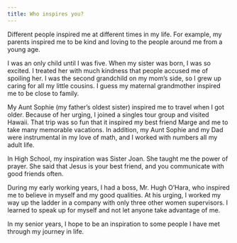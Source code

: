 ```yaml
---
title: Who inspires you?
---
```


Different people inspired me at different times in my life. For example, my parents inspired me to be kind and loving to the people around me from a young age.

I was an only child until I was five. When my sister was born, I was so excited. I treated her with much kindness that people accused me of spoiling her. I was the second grandchild on my mom’s side, so I grew up caring for all my little cousins. I guess my maternal grandmother inspired me to be close to family.

My Aunt Sophie (my father’s oldest sister) inspired me to travel when I got older. Because of her urging, I joined a singles tour group and visited Hawaii. That trip was so fun that it inspired my best friend Marge and me to take many memorable vacations. In addition, my Aunt Sophie and my Dad were instrumental in my love of math, and I worked with numbers all my adult life.

In High School, my inspiration was Sister Joan. She taught me the power of prayer. She said that Jesus is your best friend, and you communicate with good friends often.

During my early working years, I had a boss, Mr. Hugh O’Hara, who inspired me to believe in myself and my good qualities. At his urging, I worked my way up the ladder in a company with only three other women supervisors. I learned to speak up for myself and not let anyone take advantage of me.

In my senior years, I hope to be an inspiration to some people I have met through my journey in life.
